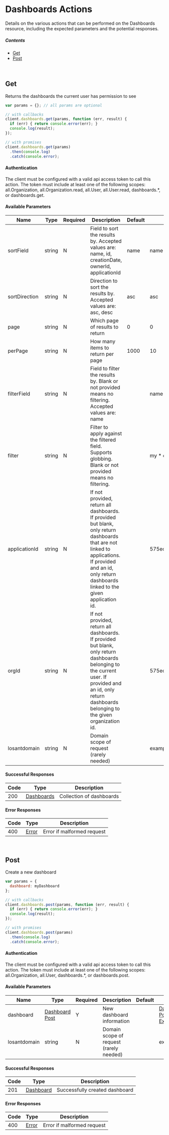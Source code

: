 # Dashboards Actions

Details on the various actions that can be performed on the
Dashboards resource, including the expected
parameters and the potential responses.

##### Contents

*   [Get](#get)
*   [Post](#post)

<br/>

## Get

Returns the dashboards the current user has permission to see

```javascript
var params = {}; // all params are optional

// with callbacks
client.dashboards.get(params, function (err, result) {
  if (err) { return console.error(err); }
  console.log(result);
});

// with promises
client.dashboards.get(params)
  .then(console.log)
  .catch(console.error);
```

#### Authentication
The client must be configured with a valid api access token to call this
action. The token must include at least one of the following scopes:
all.Organization, all.Organization.read, all.User, all.User.read, dashboards.*, or dashboards.get.

#### Available Parameters

| Name | Type | Required | Description | Default | Example |
| ---- | ---- | -------- | ----------- | ------- | ------- |
| sortField | string | N | Field to sort the results by. Accepted values are: name, id, creationDate, ownerId, applicationId | name | name |
| sortDirection | string | N | Direction to sort the results by. Accepted values are: asc, desc | asc | asc |
| page | string | N | Which page of results to return | 0 | 0 |
| perPage | string | N | How many items to return per page | 1000 | 10 |
| filterField | string | N | Field to filter the results by. Blank or not provided means no filtering. Accepted values are: name |  | name |
| filter | string | N | Filter to apply against the filtered field. Supports globbing. Blank or not provided means no filtering. |  | my * dashboard |
| applicationId | string | N | If not provided, return all dashboards. If provided but blank, only return dashboards that are not linked to applications. If provided and an id, only return dashboards linked to the given application id. |  | 575ec8687ae143cd83dc4a97 |
| orgId | string | N | If not provided, return all dashboards. If provided but blank, only return dashboards belonging to the current user. If provided and an id, only return dashboards belonging to the given organization id. |  | 575ece7e7ae143cd83dc4a9c |
| losantdomain | string | N | Domain scope of request (rarely needed) |  | example.com |

#### Successful Responses

| Code | Type | Description |
| ---- | ---- | ----------- |
| 200 | [Dashboards](../lib/schemas/dashboards.json) | Collection of dashboards |

#### Error Responses

| Code | Type | Description |
| ---- | ---- | ----------- |
| 400 | [Error](../lib/schemas/error.json) | Error if malformed request |

<br/>

## Post

Create a new dashboard

```javascript
var params = {
  dashboard: myDashboard
};

// with callbacks
client.dashboards.post(params, function (err, result) {
  if (err) { return console.error(err); }
  console.log(result);
});

// with promises
client.dashboards.post(params)
  .then(console.log)
  .catch(console.error);
```

#### Authentication
The client must be configured with a valid api access token to call this
action. The token must include at least one of the following scopes:
all.Organization, all.User, dashboards.*, or dashboards.post.

#### Available Parameters

| Name | Type | Required | Description | Default | Example |
| ---- | ---- | -------- | ----------- | ------- | ------- |
| dashboard | [Dashboard Post](../lib/schemas/dashboardPost.json) | Y | New dashboard information |  | [Dashboard Post Example](_schemas.md#dashboard-post-example) |
| losantdomain | string | N | Domain scope of request (rarely needed) |  | example.com |

#### Successful Responses

| Code | Type | Description |
| ---- | ---- | ----------- |
| 201 | [Dashboard](../lib/schemas/dashboard.json) | Successfully created dashboard |

#### Error Responses

| Code | Type | Description |
| ---- | ---- | ----------- |
| 400 | [Error](../lib/schemas/error.json) | Error if malformed request |
